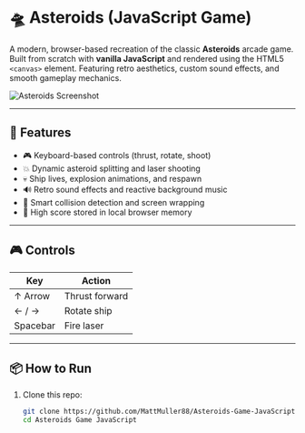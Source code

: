 # 🛸 Asteroids (JavaScript Game)

A modern, browser-based recreation of the classic **Asteroids** arcade game. Built from scratch with **vanilla JavaScript** and rendered using the HTML5 `<canvas>` element. Featuring retro aesthetics, custom sound effects, and smooth gameplay mechanics.

![Asteroids Screenshot](screenshot.png) <!-- Optional: Add a screenshot image to your repo -->

---

## 🚀 Features

- 🎮 Keyboard-based controls (thrust, rotate, shoot)
- 💥 Dynamic asteroid splitting and laser shooting
- 💀 Ship lives, explosion animations, and respawn
- 🔊 Retro sound effects and reactive background music
- 🧠 Smart collision detection and screen wrapping
- 💾 High score stored in local browser memory

---

## 🎮 Controls

| Key        | Action             |
|------------|--------------------|
| ↑ Arrow    | Thrust forward     |
| ← / →      | Rotate ship        |
| Spacebar   | Fire laser         |

---

## 📦 How to Run

1. Clone this repo:

   ```bash
   git clone https://github.com/MattMuller88/Asteroids-Game-JavaScript.git
   cd Asteroids Game JavaScript
   
